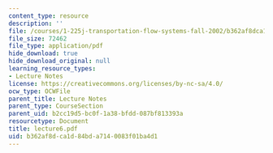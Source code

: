 ```yaml
---
content_type: resource
description: ''
file: /courses/1-225j-transportation-flow-systems-fall-2002/b362af8dca1d84bda7140083f01ba4d1_lecture6.pdf
file_size: 72462
file_type: application/pdf
hide_download: true
hide_download_original: null
learning_resource_types:
- Lecture Notes
license: https://creativecommons.org/licenses/by-nc-sa/4.0/
ocw_type: OCWFile
parent_title: Lecture Notes
parent_type: CourseSection
parent_uid: b2cc19d5-bc0f-1a38-bfdd-087bf813393a
resourcetype: Document
title: lecture6.pdf
uid: b362af8d-ca1d-84bd-a714-0083f01ba4d1
---
```

